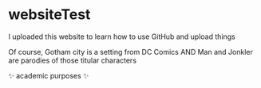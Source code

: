 # websiteTest
I uploaded this website to learn how to use GitHub and upload things

Of course, Gotham city is a setting from DC Comics AND Man and Jonkler are parodies of those titular characters 

✨ academic purposes ✨
